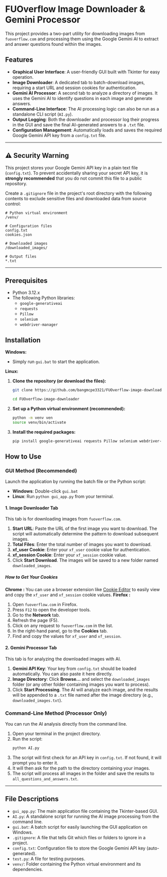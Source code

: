 # FUOverflow Image Downloader & Gemini Processor

This project provides a two-part utility for downloading images from `fuoverflow.com` and processing them using the Google Gemini AI to extract and answer questions found within the images.

## Features

- **Graphical User Interface**: A user-friendly GUI built with Tkinter for easy operation.
- **Image Downloader**: A dedicated tab to batch-download images, requiring a start URL and session cookies for authentication.
- **Gemini AI Processor**: A second tab to analyze a directory of images. It uses the Gemini AI to identify questions in each image and generate answers.
- **Command-Line Interface**: The AI processing logic can also be run as a standalone CLI script (`AI.py`).
- **Output Logging**: Both the downloader and processor log their progress in the GUI and save the final AI-generated answers to a `.txt` file.
- **Configuration Management**: Automatically loads and saves the required Google Gemini API key from a `config.txt` file.

---

## ⚠️ Security Warning

This project stores your Google Gemini API key in a plain text file (`config.txt`). To prevent accidentally sharing your secret API key, it is **strongly recommended** that you do not commit this file to a public repository.

Create a `.gitignore` file in the project's root directory with the following contents to exclude sensitive files and downloaded data from source control:

```
# Python virtual environment
/venv/

# Configuration files
config.txt
cookies.json

# Downloaded images
/downloaded_images/

# Output files
*.txt
```

---

## Prerequisites

- Python 3.12.x
- The following Python libraries:
  - `google-generativeai`
  - `requests`
  - `Pillow`
  - `selenium`
  - `webdriver-manager`

## Installation

**Windows:**
- Simply run `gui.bat` to start the application.

**Linux:**
1.  **Clone the repository (or download the files):**
    ```bash
    git clone https://github.com/bangmcpe3321/FUOverflow-image-downloader.git
    
    cd FUOverflow-image-downloader
    ```

2.  **Set up a Python virtual environment (recommended):**
    ```bash
    python -m venv ven
    source venv/bin/activate
    ```

3.  **Install the required packages:**
    ```bash
    pip install google-generativeai requests Pillow selenium webdriver-manager
    ```

## How to Use

### GUI Method (Recommended)

Launch the application by running the batch file or the Python script:

- **Windows**: Double-click `gui.bat`
- **Linux**: Run `python gui_app.py` from your terminal.

#### 1. Image Downloader Tab

This tab is for downloading images from `fuoverflow.com`.

1.  **Start URL**: Paste the URL of the first image you want to download. The script will automatically determine the pattern to download subsequent images.
2.  **Total Files**: Enter the total number of images you want to download.
3.  **xf_user Cookie**: Enter your `xf_user` cookie value for authentication.
4.  **xf_session Cookie**: Enter your `xf_session` cookie value.
5.  Click **Start Download**. The images will be saved to a new folder named `downloaded_images`.

##### How to Get Your Cookies

**Chrome :**
You can use a browser extension like [Cookie Editor](https://chromewebstore.google.com/detail/cookie-editor/hlkenndednhfkekhgcdicdfddnkalmdm) to easily view and copy the `xf_user` and `xf_session` cookie values.
**Firefox :**
1.  Open `fuoverflow.com` in Firefox.
2.  Press `F12` to open the developer tools.
3.  Go to the **Network** tab.
4.  Refresh the page (F5).
5.  Click on any request to `fuoverflow.com` in the list.
6.  In the right-hand panel, go to the **Cookies** tab.
7.  Find and copy the values for `xf_user` and `xf_session`.

#### 2. Gemini Processor Tab

This tab is for analyzing the downloaded images with AI.

1.  **Gemini API Key**: Your key from `config.txt` should be loaded automatically. You can also paste it here directly.
2.  **Image Directory**: Click **Browse...** and select the `downloaded_images` folder (or any other folder containing images you want to process).
3.  Click **Start Processing**. The AI will analyze each image, and the results will be appended to a `.txt` file named after the image directory (e.g., `downloaded_images.txt`).

### Command-Line Method (Processor Only)

You can run the AI analysis directly from the command line.

1.  Open your terminal in the project directory.
2.  Run the script:
    ```bash
    python AI.py
    ```
3.  The script will first check for an API key in `config.txt`. If not found, it will prompt you to enter it.
4.  It will then ask for the path to the directory containing your images.
5.  The script will process all images in the folder and save the results to `all_questions_and_answers.txt`.

---

## File Descriptions

- `gui_app.py`: The main application file containing the Tkinter-based GUI.
- `AI.py`: A standalone script for running the AI image processing from the command line.
- `gui.bat`: A batch script for easily launching the GUI application on Windows.
- `.gitignore`: A file that tells Git which files or folders to ignore in a project.
- `config.txt`: Configuration file to store the Google Gemini API key (auto-generated).
- `test.py`: A file for testing purposes.
- `venv/`: Folder containing the Python virtual environment and its dependencies.
